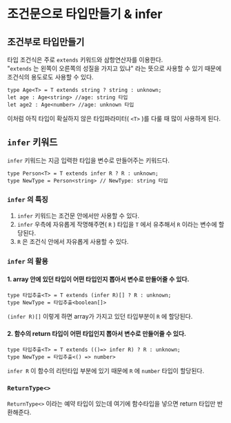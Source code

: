 # 조건문으로 타입만들기 & infer

## 조건부로 타입만들기

타입 조건식은 주로 `extends` 키워드와 삼항연산자를 이용한다.  
"`extends` 는 왼쪽이 오른쪽의 성질을 가지고 있냐" 라는 뜻으로 사용할 수 있기 때문에 조건식의 용도로도 사용할 수 있다.

```
type Age<T> = T extends string ? string : unknown;
let age : Age<string> //age: string 타입
let age2 : Age<number> //age: unknown 타입
```

이처럼 아직 타입이 확실하지 않은 타입파라미터( `<T>` )를 다룰 때 많이 사용하게 된다.

## `infer` 키워드

`infer` 키워드는 지금 입력한 타입을 변수로 만들어주는 키워드다.

```
type Person<T> = T extends infer R ? R : unknown;
type NewType = Person<string> // NewType: string 타입
```

### `infer` 의 특징

1. `infer` 키워드는 조건문 안에서만 사용할 수 있다.
2. `infer` 우측에 자유롭게 작명해주면( `R` ) 타입을 `T` 에서 유추해서 `R` 이라는 변수에 할당된다.
3. `R` 은 조건식 안에서 자유롭게 사용할 수 있다.

### `infer` 의 활용

#### 1. array 안에 있던 타입이 어떤 타입인지 뽑아서 변수로 만들어줄 수 있다.

```
type 타입추출<T> = T extends (infer R)[] ? R : unknown;
type NewType = 타입추출<boolean[]>
```

`(infer R)[]` 이렇게 하면 array가 가지고 있던 타입부분이 `R` 에 할당된다.

#### 2. 함수의 return 타입이 어떤 타입인지 뽑아서 변수로 만들어줄 수 있다.

```
type 타입추출<T> = T extends (()=> infer R) ? R : unknown;
type NewType = 타입추출<() => number>
```

`infer R` 이 함수의 리턴타입 부분에 있기 때문에 `R` 에 `number` 타입이 할당된다.
  
### `ReturnType<>` 
`ReturnType<>` 이라는 예약 타입이 있는데 여기에 함수타입을 넣으면 return 타입만 반환해준다.
